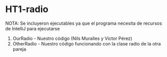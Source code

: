 # HT1-radio
NOTA: Se incluyeron ejecutables ya que el programa necesita de recursos de IntelliJ para ejecutarse

1. OurRadio - Nuestro código (Nils Muralles y Victor Pérez)
2. OtherRadio - Nuestro código funcionando con la clase radio de la otra pareja